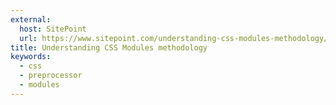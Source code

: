 ```yaml
---
external:
  host: SitePoint
  url: https://www.sitepoint.com/understanding-css-modules-methodology/
title: Understanding CSS Modules methodology
keywords:
  - css
  - preprocessor
  - modules
---
```

